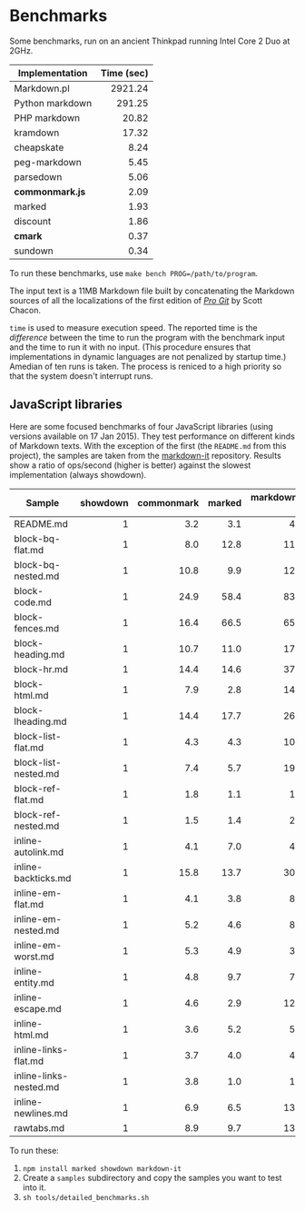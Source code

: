 # Benchmarks

Some benchmarks, run on an ancient Thinkpad running Intel Core 2 Duo at 2GHz.

|Implementation     |  Time (sec)|
|-------------------|-----------:|
| Markdown.pl       | 2921.24    |
| Python markdown   |  291.25    |
| PHP markdown      |   20.82    |
| kramdown          |   17.32    |
| cheapskate        |    8.24    |
| peg-markdown      |    5.45    |
| parsedown         |    5.06    |
| **commonmark.js** |    2.09    |
| marked            |    1.93    |
| discount          |    1.86    |
| **cmark**         |    0.37    |
| sundown           |    0.34    |


To run these benchmarks, use `make bench PROG=/path/to/program`.

The input text is a 11MB Markdown file built by concatenating the
Markdown sources of all the localizations of the first edition of
[*Pro Git*](https://github.com/progit/progit/tree/master/en) by Scott Chacon.

`time` is used to measure execution speed.  The reported
time is the *difference* between the time to run the program
with the benchmark input and the time to run it with no input.
(This procedure ensures that implementations in dynamic languages are
not penalized by startup time.) Amedian of ten runs is taken.  The
process is reniced to a high priority so that the system doesn't
interrupt runs.

## JavaScript libraries

Here are some focused benchmarks of four JavaScript libraries
(using versions available on 17 Jan 2015). They test performance
on different kinds of Markdown texts.  With the exception of
the first (the `README.md` from this project), the samples are taken
from the [markdown-it](https://github.com/markdown-it/markdown-it)
repository.  Results show a ratio of ops/second (higher is better)
against the slowest implementation (always showdown).

| Sample                 |showdown  |commonmark|marked    |markdown-it|
|------------------------|---------:|---------:|---------:|----------:|
|README.md               |         1|       3.2|       3.1|        4.4|
|block-bq-flat.md        |         1|       8.0|      12.8|       11.3|
|block-bq-nested.md      |         1|      10.8|       9.9|       12.6|
|block-code.md           |         1|      24.9|      58.4|       83.2|
|block-fences.md         |         1|      16.4|      66.5|       65.5|
|block-heading.md        |         1|      10.7|      11.0|       17.5|
|block-hr.md             |         1|      14.4|      14.6|       37.7|
|block-html.md           |         1|       7.9|       2.8|       14.8|
|block-lheading.md       |         1|      14.4|      17.7|       26.1|
|block-list-flat.md      |         1|       4.3|       4.3|       10.4|
|block-list-nested.md    |         1|       7.4|       5.7|       19.1|
|block-ref-flat.md       |         1|       1.8|       1.1|        1.5|
|block-ref-nested.md     |         1|       1.5|       1.4|        2.4|
|inline-autolink.md      |         1|       4.1|       7.0|        4.5|
|inline-backticks.md     |         1|      15.8|      13.7|       30.7|
|inline-em-flat.md       |         1|       4.1|       3.8|        8.7|
|inline-em-nested.md     |         1|       5.2|       4.6|        8.3|
|inline-em-worst.md      |         1|       5.3|       4.9|        3.4|
|inline-entity.md        |         1|       4.8|       9.7|        7.7|
|inline-escape.md        |         1|       4.6|       2.9|       12.4|
|inline-html.md          |         1|       3.6|       5.2|        5.0|
|inline-links-flat.md    |         1|       3.7|       4.0|        4.1|
|inline-links-nested.md  |         1|       3.8|       1.0|        1.5|
|inline-newlines.md      |         1|       6.9|       6.5|       13.1|
|rawtabs.md              |         1|       8.9|       9.7|       13.4|

To run these:

1. `npm install marked showdown markdown-it`
2. Create a `samples` subdirectory and copy the samples you
   want to test into it.
3. `sh tools/detailed_benchmarks.sh`
